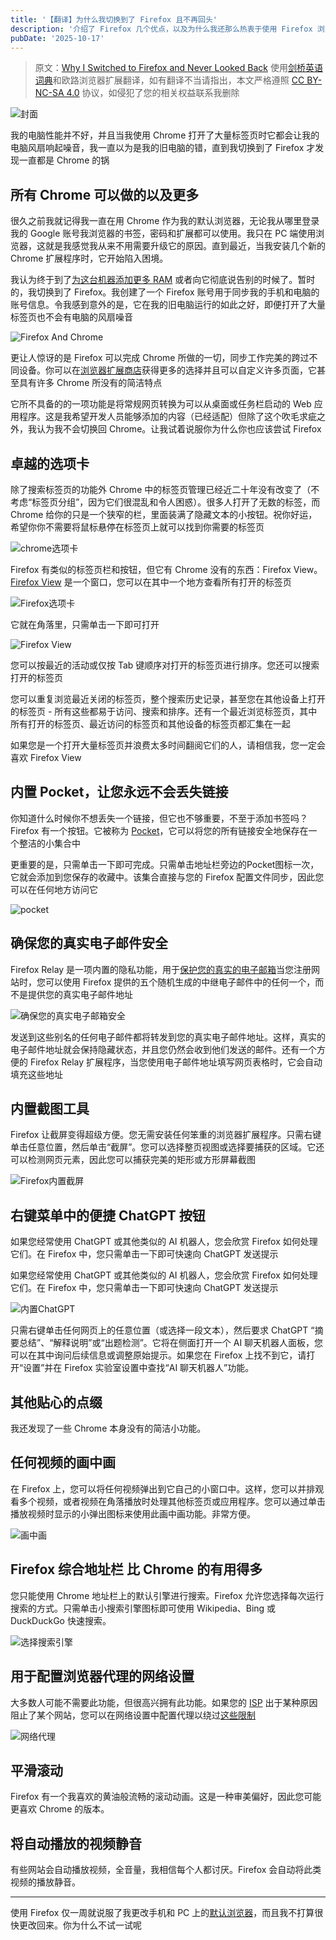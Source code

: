 ```yaml
---
title: '【翻译】为什么我切换到了 Firefox 且不再回头'
description: '介绍了 Firefox 几个优点，以及为什么我还那么热衷于使用 Firefox 浏览器'
pubDate: '2025-10-17'
---
```


> 原文：[Why I Switched to Firefox and Never Looked Back](https://www.howtogeek.com/why-i-switched-to-firefox-and-never-looked-back/) 使用[剑桥英语词典](https://dictionary.cambridge.org/)和欧路浏览器扩展翻译，如有翻译不当请指出，本文严格遵照 [CC BY-NC-SA 4.0](https://creativecommons.org/licenses/by-nc-sa/4.0/deed.zh-hans) 协议，如侵犯了您的相关权益联系我删除

![封面](https://static0.howtogeekimages.com/wordpress/wp-content/uploads/2025/01/firefox-logo-at-the-center-with-fire-surrounding-the-image.jpg?q=70&fit=crop&w=1568&h=1078&dpr=1)

我的电脑性能并不好，并且当我使用 Chrome 打开了大量标签页时它都会让我的电脑风扇响起噪音，我一直以为是我的旧电脑的错，直到我切换到了 Firefox 才发现一直都是 Chrome 的锅

## 所有 Chrome 可以做的以及更多

很久之前我就记得我一直在用 Chrome 作为我的默认浏览器，无论我从哪里登录我的 Google 账号我浏览器的书签，密码和扩展都可以使用。我只在 PC 端使用浏览器，这就是我感觉我从来不用需要升级它的原因。直到最近，当我安装几个新的 Chrome 扩展程序时，它开始陷入困境。

我认为终于到了[为这台机器添加更多 RAM](https://www.howtogeek.com/346541/how-to-upgrade-or-replace-your-pcs-ram/) 或者向它彻底说告别的时候了。暂时的，我切换到了 Firefox。我创建了一个 Firefox 账号用于同步我的手机和电脑的账号信息。令我感到意外的是，它在我的旧电脑运行的如此之好，即便打开了大量标签页也不会有电脑的风扇噪音

![Firefox And Chrome](https://static0.howtogeekimages.com/wordpress/wp-content/uploads/2024/08/a-podium-with-the-firefox-and-chrome-icons-and-firefox-wearing-a-crown.jpg?q=49&fit=crop&w=825&dpr=2)

更让人惊讶的是 Firefox 可以完成 Chrome 所做的一切，同步工作完美的跨过不同设备。你可以在[浏览器扩展商店](https://www.howtogeek.com/719529/how-to-install-extensions-add-ons-in-mozilla-firefox/)获得更多的选择并且可以自定义许多页面，它甚至具有许多 Chrome 所没有的简洁特点

它所不具备的的一项功能是将常规网页转换为可以从桌面或任务栏启动的 Web 应用程序。这是我希望开发人员能够添加的内容（已经适配）但除了这个吹毛求疵之外，我认为我不会切换回 Chrome。让我试着说服你为什么你也应该尝试 Firefox

## 卓越的选项卡

除了搜索标签页的功能外 Chrome 中的标签页管理已经近二十年没有改变了（不考虑“标签页分组”，因为它们很混乱和令人困惑）。很多人打开了无数的标签，而 Chrome 给你的只是一个狭窄的栏，里面装满了隐藏文本的小按钮。祝你好运，希望你你不需要将鼠标悬停在标签页上就可以找到你需要的标签页

![chrome选项卡](https://img.linexic.top/file/o90EYzhv.png)

Firefox 有类似的标签页栏和按钮，但它有 Chrome 没有的东西：Firefox View。[Firefox View](https://www.howtogeek.com/841156/whats-new-in-firefox-106-available-now/) 是一个窗口，您可以在其中一个地方查看所有打开的标签页

![Firefox选项卡](https://static0.howtogeekimages.com/wordpress/wp-content/uploads/2025/01/ksnip_20250101-211824.png?q=70&fit=contain&w=750&h=422&dpr=1)

它就在角落里，只需单击一下即可打开

![Firefox View](https://img.linexic.top/file/h82Obxji.png)

您可以按最近的活动或仅按 Tab 键顺序对打开的标签页进行排序。您还可以搜索打开的标签页

您可以重复浏览最近关闭的标签页，整个搜索历史记录，甚至您在其他设备上打开的标签页 - 所有这些都易于访问、搜索和排序。还有一个最近浏览标签页，其中所有打开的标签页、最近访问的标签页和其他设备的标签页都汇集在一起

如果您是一个打开大量标签页并浪费太多时间翻阅它们的人，请相信我，您一定会喜欢 Firefox View

## 内置 Pocket，让您永远不会丢失链接

你知道什么时候你不想丢失一个链接，但它也不够重要，不至于添加书签吗？Firefox 有一个按钮。它被称为 [Pocket](https://www.howtogeek.com/260850/how-to-save-articles-for-reading-later-with-pocket/)，它可以将您的所有链接安全地保存在一个整洁的小集合中

更重要的是，只需单击一下即可完成。只需单击地址栏旁边的Pocket图标一次，它就会添加到您保存的收藏中。该集合直接与您的 Firefox 配置文件同步，因此您可以在任何地方访问它

![pocket](https://static0.howtogeekimages.com/wordpress/wp-content/uploads/2025/01/ksnip_20250101-212541.png?q=70&fit=contain&w=750&h=422&dpr=1)

## 确保您的真实电子邮件安全

Firefox Relay 是一项内置的隐私功能，用于[保护您的真实的电子邮箱](https://www.howtogeek.com/stop-giving-companies-your-real-email/)当您注册网站时，您可以使用 Firefox 提供的五个随机生成的中继电子邮件中的任何一个，而不是提供您的真实电子邮件地址

![确保您的真实电子邮箱安全](https://static0.howtogeekimages.com/wordpress/wp-content/uploads/2025/01/ksnip_20250101-213051.png?q=70&fit=crop&w=825&dpr=1)

发送到这些别名的任何电子邮件都将转发到您的真实电子邮件地址。这样，真实的电子邮件地址就会保持隐藏状态，并且您仍然会收到他们发送的邮件。还有一个方便的 Firefox Relay 扩展程序，当您使用电子邮件地址填写网页表格时，它会自动填充这些地址

## 内置截图工具

Firefox 让截屏变得超级方便。您无需安装任何笨重的浏览器扩展程序。只需右键单击任意位置，然后单击“截屏”。您可以选择整页视图或选择要捕获的区域。它还可以检测网页元素，因此您可以捕获完美的矩形或方形屏幕截图

![Firefox内置截屏](https://img.linexic.top/file/rY4PcPlb.png)

## 右键菜单中的便捷 ChatGPT 按钮

如果您经常使用 ChatGPT 或其他类似的 AI 机器人，您会欣赏 Firefox 如何处理它们。在 Firefox 中，您只需单击一下即可快速向 ChatGPT 发送提示

如果您经常使用 ChatGPT 或其他类似的 AI 机器人，您会欣赏 Firefox 如何处理它们。在 Firefox 中，您只需单击一下即可快速向 ChatGPT 发送提示

![内置ChatGPT](https://img.linexic.top/file/46Kw0X9b.png)

只需右键单击任何网页上的任意位置（或选择一段文本），然后要求 ChatGPT “摘要总结”、“解释说明”或“出题检测”。它将在侧面打开一个 AI 聊天机器人面板，您可以在其中询问后续信息或调整原始提示。如果您在 Firefox 上找不到它，请打开“设置”并在 Firefox 实验室设置中查找“AI 聊天机器人”功能。

## 其他贴心的点缀

我还发现了一些 Chrome 本身没有的简洁小功能。

## 任何视频的画中画

在 Firefox 上，您可以将任何视频弹出到它自己的小窗口中。这样，您可以并排观看多个视频，或者视频在角落播放时处理其他标签页或应用程序。您可以通过单击播放视频时显示的小弹出图标来使用此画中画功能。非常方便。

![画中画](https://static0.howtogeekimages.com/wordpress/wp-content/uploads/2025/01/ksnip_20250101-214437.png?q=70&fit=crop&w=825&dpr=1)

## Firefox 综合地址栏 比 Chrome 的有用得多

您只能使用 Chrome 地址栏上的默认引擎进行搜索。Firefox 允许您选择每次运行搜索的方式。只需单击小搜索引擎图标即可使用 Wikipedia、Bing 或 DuckDuckGo 快速搜索。

![选择搜索引擎](https://static0.howtogeekimages.com/wordpress/wp-content/uploads/2025/01/ksnip_20250101-214802.png?q=70&fit=crop&w=825&dpr=1)

## 用于配置浏览器代理的网络设置

大多数人可能不需要此功能，但很高兴拥有此功能。如果您的 [ISP](https://baike.baidu.com/item/ISP%E6%9C%8D%E5%8A%A1%E5%95%86/149177) 出于某种原因阻止了某个网站，您可以在网络设置中配置代理以绕过[这些限制](https://www.howtogeek.com/167418/5-ways-to-bypass-internet-censorship-and-filtering/)

![网络代理](https://img.linexic.top/file/TciYzEg8.png)

## 平滑滚动

Firefox 有一个我喜欢的黄油般流畅的滚动动画。这是一种审美偏好，因此您可能更喜欢 Chrome 的版本。

## 将自动播放的视频静音

有些网站会自动播放视频，全音量，我相信每个人都讨厌。Firefox 会自动将此类视频的播放静音。

---
使用 Firefox 仅一周就说服了我更改手机和 PC 上的[默认浏览器](https://www.howtogeek.com/767462/how-to-change-the-default-web-browser-on-windows-11/)，而且我不打算很快更改回来。你为什么不试一试呢
